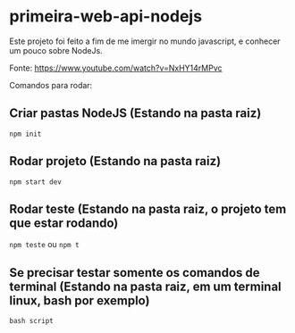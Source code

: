 # primeira-web-api-nodejs

Este projeto foi feito a fim de me imergir no mundo javascript, e conhecer um pouco sobre NodeJs.

Fonte:
https://www.youtube.com/watch?v=NxHY14rMPvc

Comandos para rodar:

## Criar pastas NodeJS (Estando na pasta raiz)
``npm init``

## Rodar projeto (Estando na pasta raiz)
``npm start dev``

## Rodar teste (Estando na pasta raiz, o projeto tem que estar rodando)
``npm teste`` ou ``npm t``

## Se precisar testar somente os comandos de terminal (Estando na pasta raiz, em um terminal linux, bash por exemplo)
``bash script``
